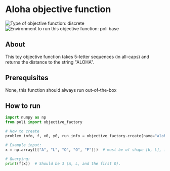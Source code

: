 # Aloha objective function

![Type of objective function: discrete](https://img.shields.io/badge/Input_type-discrete-blue)
![Environment to run this objective function: poli base](https://img.shields.io/badge/Environment-poli____base-teal
)

## About

This toy objective function takes 5-letter sequences (in all-caps) and returns the distance to the string "ALOHA".

## Prerequisites

None, this function should always run out-of-the-box

## How to run

```python
import numpy as np
from poli import objective_factory

# How to create
problem_info, f, x0, y0, run_info = objective_factory.create(name="aloha")

# Example input:
x = np.array([["A", "L", "O", "O", "F"]])  # must be of shape [b, L], in this case [1, 5].

# Querying:
print(f(x))  # Should be 3 (A, L, and the first O).
```
